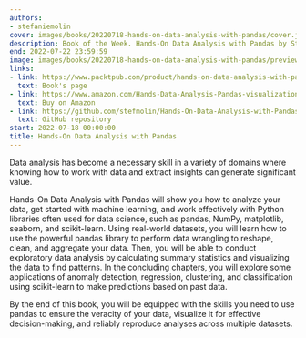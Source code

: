 ```yaml
---
authors:
- stefaniemolin
cover: images/books/20220718-hands-on-data-analysis-with-pandas/cover.jpg
description: Book of the Week. Hands-On Data Analysis with Pandas by Stefanie Molin
end: 2022-07-22 23:59:59
image: images/books/20220718-hands-on-data-analysis-with-pandas/preview.jpg
links:
- link: https://www.packtpub.com/product/hands-on-data-analysis-with-pandas/9781789615326
  text: Book's page
- link: https://www.amazon.com/Hands-Data-Analysis-Pandas-visualization/dp/1789615321
  text: Buy on Amazon
- link: https://github.com/stefmolin/Hands-On-Data-Analysis-with-Pandas
  text: GitHub repository
start: 2022-07-18 00:00:00
title: Hands-On Data Analysis with Pandas
---
```


Data analysis has become a necessary skill in a variety of domains where knowing how to work with data and extract insights can generate significant value.

Hands-On Data Analysis with Pandas will show you how to analyze your data, get started with machine learning, and work effectively with Python libraries often used for data science, such as pandas, NumPy, matplotlib, seaborn, and scikit-learn. Using real-world datasets, you will learn how to use the powerful pandas library to perform data wrangling to reshape, clean, and aggregate your data. Then, you will be able to conduct exploratory data analysis by calculating summary statistics and visualizing the data to find patterns. In the concluding chapters, you will explore some applications of anomaly detection, regression, clustering, and classification using scikit-learn to make predictions based on past data.

By the end of this book, you will be equipped with the skills you need to use pandas to ensure the veracity of your data, visualize it for effective decision-making, and reliably reproduce analyses across multiple datasets.